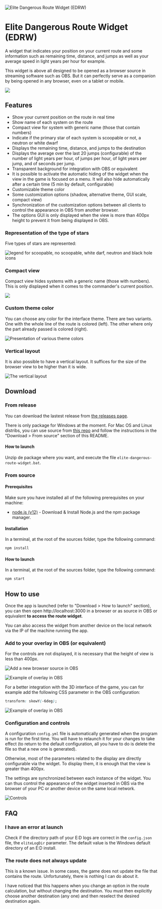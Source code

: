 ![Elite Dangerous Route Widget (EDRW)](docs/images/edrw-banner-text-converted.svg)

# Elite Dangerous Route Widget (EDRW)
A widget that indicates your position on your current route and some information such as remaining time, distance, and jumps as well as your average speed in light years per hour for example.

This widget is above all designed to be opened as a browser source in streaming software such as OBS. But it can perfectly serve as a companion by being opened in any browser, even on a tablet or mobile.

![](docs/gifs/example.gif)

## Features
- Show your current position on the route in real time
- Show name of each system on the route
- Compact view for system with generic name (those that contain numbers)
- Indicate if the primary star of each system is scoopable or not, a neutron or white dwarf
- Displays the remaining time, distance, and jumps to the destination
- Displays the average over the last 20 jumps (configurable) of the number of light years per hour, of jumps per hour, of light years per jump, and of seconds per jump.
- Transparent background for integration with OBS or equivalent
- It is possible to activate the automatic hiding of the widget when the view in the game is focused on a menu. It will also hide automatically after a certain time (5 min by default, configurable)
- Customizable theme color
- Some customization options (shadow, alternative theme, GUI scale, compact view)
- Synchronization of the customization options between all clients to control the appearance in OBS from another browser.
- The options GUI is only displayed when the view is more than 400px height to prevent it from being displayed in OBS.

### Representation of the type of stars
Five types of stars are represented:

![legend for scoopable, no scoopable, white darf, neutron and black hole icons](docs/images/legend.png)

### Compact view
Compact view hides systems with a generic name (those with numbers). This is only displayed when it comes to the commander's current position.

![](docs/gifs/compact.gif)

### Custom theme color
You can choose any color for the interface theme. There are two variants. One with the whole line of the route is colored (left). The other where only the part already passed is colored (right).

![Presentation of various theme colors](docs/images/theme-color.png)

### Vertical layout
It is also possible to have a vertical layout. It suffices for the size of the browser view to be higher than it is wide.

![The vertical layout](docs/images/vertical-layout.png)



## Download
### From release
You can download the lastest release from [the releases page](https://github.com/Yori-Mirano/elite-dangerous-route-widget/releases).

There is only package for Windows at the moment. For Mac OS and Linux distribs, you can use source from [this repo](https://github.com/Yori-Mirano/elite-dangerous-route-widget) and follow the instructions in the "Download > From source" section of this README.

#### How to launch
Unzip de package where you want, and execute the file `elite-dangerous-route-widget.bat`.


### From source

#### Prerequisites
Make sure you have installed all of the following prerequisites on your machine:

- [node.js (v12)](https://nodejs.org/dist/latest-v12.x/) - Download & Install Node.js and the npm package manager.


#### Installation 
In a terminal, at the root of the sources folder, type the following command:

```bash
npm install
```

#### How to launch
In a terminal, at the root of the sources folder, type the following command:

```bash
npm start
```

## How to use
Once the app is launched (refer to "Download > How to launch" section), you can then open http://localhost:3000 in a browser or as source in OBS or equivalent **to access the route widget**.

You can also access the widget from another device on the local network via the IP of the machine running the app.

### Add to your overlay in OBS (or equivalent)
For the controls are not displayed, it is necessary that the height of view is less than 400px.

![Add a new browser source in OBS](docs/images/obs-settings.png)

![Example of overlay in OBS](docs/images/overlay-obs.jpg)

For a better integration with the 3D interface of the game, you can for example add the following CSS parameter in the OBS configuration:

```css
transform: skewY(-6deg);
```
![Example of overlay in OBS](docs/images/overlay-obs-skew.jpg)


### Configuration and controls
A configuration `config.yml` file is automatically generated when the program is run for the first time. You will have to relaunch it for your changes to take effect (to return to the default configuration, all you have to do is delete the file so that a new one is generated).

Otherwise, most of the parameters related to the display are directly configurable via the widget. To display them, it is enough that the view is greater than 400px.

The settings are synchronized between each instance of the widget. You can thus control the appearance of the widget inserted in OBS via the browser of your PC or another device on the same local network.

![Controls](docs/images/controls.png)


## FAQ

### I have an error at launch
Check if the directory path of your E:D logs are correct in the `config.json` file, the `eliteLogDir` parameter. The default value is the Windows default directory of an E:D install.

### The route does not always update
This is a known issue. In some cases, the game does not update the file that contains the route. Unfortunately, there is nothing I can do about it.

I have noticed that this happens when you change an option in the route calculation, but without changing the destination. You must then explicitly choose another destination (any one) and then reselect the desired destination again.

